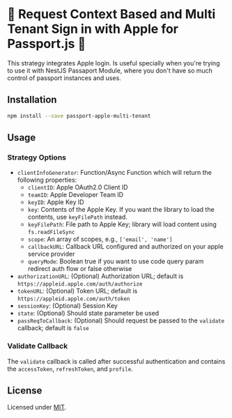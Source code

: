 #  Request Context Based and Multi Tenant Sign in with Apple for Passport.js 

This strategy integrates Apple login. Is useful specially when you're trying to use it with NestJS Passaport Module, where you don't have so much control of passport instances and uses.

## Installation

```bash
npm install --save passport-apple-multi-tenant
```

## Usage

### Strategy Options

- `clientInfoGenerator`: Function/Async Function which will return the following properties: 
    - `clientID`: Apple OAuth2.0 Client ID
    - `teamID`: Apple Developer Team ID
    - `keyID`: Apple Key ID
    - `key`: Contents of the Apple Key. If you want the library to load the contents, use `keyFilePath` instead.
    - `keyFilePath`: File path to Apple Key; library will load content using `fs.readFileSync`
    - `scope`: An array of scopes, e.g., `['email', 'name']`
    - `callbackURL`: Callback URL configured and authorized on your apple service provider
    - `queryMode`: Boolean true if you want to use code query param redirect auth flow or false otherwise
- `authorizationURL`: (Optional) Authorization URL; default is `https://appleid.apple.com/auth/authorize`
- `tokenURL`: (Optional) Token URL; default is `https://appleid.apple.com/auth/token`
- `sessionKey`: (Optional) Session Key
- `state`: (Optional) Should state parameter be used
- `passReqToCallback`: (Optional) Should request be passed to the `validate` callback; default is `false`
    

### Validate Callback

The `validate` callback is called after successful authentication and contains the `accessToken`, `refreshToken`, and `profile`.

## License

Licensed under [MIT](./LICENSE).